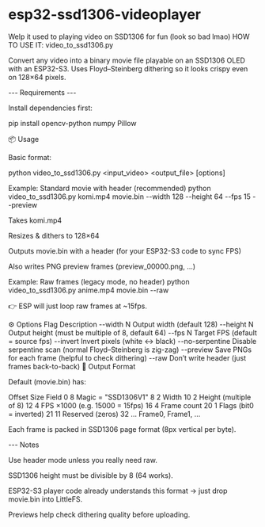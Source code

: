 # esp32-ssd1306-videoplayer
Welp it used to playing video on SSD1306 for fun (look so bad lmao)
HOW TO USE IT:
 video_to_ssd1306.py

Convert any video into a binary movie file playable on an SSD1306 OLED with an ESP32-S3.
Uses Floyd–Steinberg dithering so it looks crispy even on 128×64 pixels.

--- Requirements ---

Install dependencies first:

pip install opencv-python numpy Pillow

📦 Usage

Basic format:

python video_to_ssd1306.py <input_video> <output_file> [options]

Example: Standard movie with header (recommended)
python video_to_ssd1306.py komi.mp4 movie.bin --width 128 --height 64 --fps 15 --preview


Takes komi.mp4

Resizes & dithers to 128×64

Outputs movie.bin with a header (for your ESP32-S3 code to sync FPS)

Also writes PNG preview frames (preview_00000.png, …)

Example: Raw frames (legacy mode, no header)
python video_to_ssd1306.py anime.mp4 movie.bin --raw


👉 ESP will just loop raw frames at ~15fps.

⚙️ Options
Flag	Description
--width N	Output width (default 128)
--height N	Output height (must be multiple of 8, default 64)
--fps N	Target FPS (default = source fps)
--invert	Invert pixels (white ↔ black)
--no-serpentine	Disable serpentine scan (normal Floyd–Steinberg is zig-zag)
--preview	Save PNGs for each frame (helpful to check dithering)
--raw	Don’t write header (just frames back-to-back)
📂 Output Format

Default (movie.bin) has:

Offset	Size	Field
0	8	Magic = "SSD1306V1"
8	2	Width
10	2	Height (multiple of 8)
12	4	FPS ×1000 (e.g. 15000 = 15fps)
16	4	Frame count
20	1	Flags (bit0 = inverted)
21	11	Reserved (zeros)
32	…	Frame0, Frame1, …

Each frame is packed in SSD1306 page format (8px vertical per byte).

--- Notes

Use header mode unless you really need raw.

SSD1306 height must be divisible by 8 (64 works).

ESP32-S3 player code already understands this format → just drop movie.bin into LittleFS.

Previews help check dithering quality before uploading.
